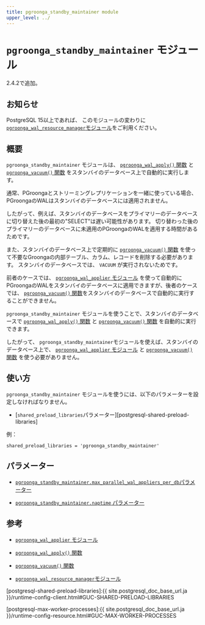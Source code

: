 ```yaml
---
title: pgroonga_standby_maintainer module
upper_level: ../
---
```


# `pgroonga_standby_maintainer` モジュール

2.4.2で追加。

## お知らせ

PostgreSQL 15以上であれば、
このモジュールの変わりに[`pgroonga_wal_resource_manager`モジュール][pgroonga-wal-resource-manager]をご利用ください。

## 概要

`pgroonga_standby_maintainer` モジュールは、 [`pgroonga_wal_apply()` 関数][pgroonga-wal-apply] と [`pgroonga_vacuum()` 関数][pgroonga-vacuum] をスタンバイのデータベース上で自動的に実行します。

通常、PGroongaとストリーミングレプリケーションを一緒に使っている場合、PGroongaのWALはスタンバイのデータベースには適用されません。

したがって、例えば、スタンバイのデータベースをプライマリーのデータベースに切り替えた後の最初の"SELECT"は遅い可能性があります。
切り替わった後のプライマリーのデータベースに未適用のPGroongaのWALを適用する時間があるためです。

また、スタンバイのデータベース上で定期的に [`pgroonga_vacuum()` 関数][pgroonga-vacuum] を使って不要なGroongaの内部テーブル、カラム、レコードを削除する必要があります。 スタンバイのデータベースでは、 `VACUUM` が実行されないためです。

前者のケースでは、 [`pgroonga_wal_applier` モジュール][pgroonga-wal-applier] を使って自動的にPGroongaのWALをスタンバイのデータベースに適用できますが、後者のケースでは、 [`pgroonga_vacuum()` 関数][pgroonga-vacuum]をスタンバイのデータベースで自動的に実行することができません。

`pgroonga_standby_maintainer` モジュールを使うことで、スタンバイのデータベースで [`pgroonga_wal_apply()` 関数][pgroonga-wal-apply] と [`pgroonga_vacuum()` 関数][pgroonga-vacuum] を自動的に実行できます。

したがって、 `pgroonga_standby_maintainer`モジュールを使えば、スタンバイのデータベース上で、 [`pgroonga_wal_applier` モジュール][pgroonga-wal-applier] と [`pgroonga_vacuum()` 関数][pgroonga-vacuum] を使う必要がありません。

## 使い方

`pgroonga_standby_maintainer` モジュールを使うには、以下のパラメーターを設定しなければなりません。

  * [`shared_preload_libraries`パラメーター][postgresql-shared-preload-libraries]

例：

```text
shared_preload_libraries = 'pgroonga_standby_maintainer'
```

## パラメーター

  * [`pgroonga_standby_maintainer.max_parallel_wal_appliers_per_db`パラメーター][pgroonga-standby-maintainer-max-parallel-wal-appliers-per-db]

  * [`pgroonga_standby_maintainer.naptime` パラメーター][pgroonga-standby-maintainer-naptime]

## 参考

  * [`pgroonga_wal_applier` モジュール][pgroonga-wal-applier]
  * [`pgroonga_wal_apply()` 関数][pgroonga-wal-apply]
  * [`pgroonga_vacuum()` 関数][pgroonga-vacuum]

  * [`pgroonga_wal_resource_manager`モジュール][pgroonga-wal-resource-manager]

[pgroonga-wal-applier]:./pgroonga-wal-applier.html
[pgroonga-wal-apply]:../functions/pgroonga-wal-apply.html
[pgroonga-vacuum]:../functions/pgroonga-vacuum.html

[postgresql-shared-preload-libraries]:{{ site.postgresql_doc_base_url.ja }}/runtime-config-client.html#GUC-SHARED-PRELOAD-LIBRARIES

[postgresql-max-worker-processes]:{{ site.postgresql_doc_base_url.ja }}/runtime-config-resource.html#GUC-MAX-WORKER-PROCESSES

[pgroonga-standby-maintainer-max-parallel-wal-appliers-per-db]:../parameters/pgroonga-standby-maintainer-max-parallel-wal-appliers-per-db.html
[pgroonga-standby-maintainer-naptime]:../parameters/pgroonga-standby-maintainer-naptime.html

[pgroonga-wal-resource-manager]:../modules/pgroonga-wal-resource-manager.html
